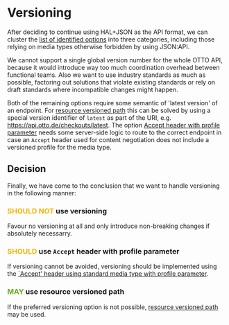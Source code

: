 # Versioning

After deciding to continue using HAL+JSON as the API format, we can cluster the [list of identified options](../topics/versioning.md) into three categories, including those relying on media types otherwise forbidden by using JSON:API.

We cannot support a single global version number for the whole OTTO API, because it would introduce way too much coordination overhead between functional teams.
Also we want to use industry standards as much as possible, factoring out solutions that violate existing standards or rely on draft standards where incompatible changes might happen.

Both of the remaining options require some semantic of 'latest version' of an endpoint. For [resource versioned path](../topics/versioning.md#resource-versioned-paths) this can be solved by using a special version identifier of `latest` as part of the URI, e.g. https://api.otto.de/checkouts/latest. The option [Accept header with profile parameter](../topics/versioning.md#accept-header-using-standard-media-type-with-profile-parameter) needs some server-side logic to route to the correct endpoint in case an `Accept` header used for content negotiation does not include a versioned profile for the media type.

## Decision

Finally, we have come to the conclusion that we want to handle versioning in the following manner:

### <span style="color: #F1B500;">SHOULD NOT</span> use versioning
Favour no versioning at all and only introduce non-breaking changes if absolutely necessarry.

### <span style="color: #F1B500;">SHOULD</span> use `Accept` header with profile parameter
If versioning cannot be avoided, versioning should be implemented using the [`Accept' header using standard media type with profile parameter](../topics/versioning.md#accept-header-using-standard-media-type-with-profile-parameter).

### <span style="color: #69AF1F;">MAY</span> use resource versioned path
If the preferred versioning option is not possible, [resource versioned path](../topics/versioning.md#resource-versioned-paths) may be used.
